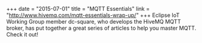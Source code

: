 +++
date = "2015-07-01"
title = "MQTT Essentials"
link = "http://www.hivemq.com/mqtt-essentials-wrap-up/"
+++
Eclipse IoT Working Group member dc-square, who develops the HiveMQ MQTT broker, has put together a great series of articles to help you master MQTT. Check it out!